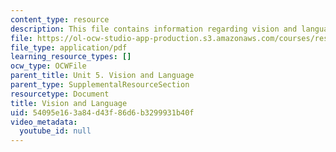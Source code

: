 ```yaml
---
content_type: resource
description: This file contains information regarding vision and language.
file: https://ol-ocw-studio-app-production.s3.amazonaws.com/courses/res-9-003-brains-minds-and-machines-summer-course-summer-2015/54095e163a84d43f86d6b3299931b40f_MITRES_9_003SUM15_Lec5-1.pdf
file_type: application/pdf
learning_resource_types: []
ocw_type: OCWFile
parent_title: Unit 5. Vision and Language
parent_type: SupplementalResourceSection
resourcetype: Document
title: Vision and Language
uid: 54095e16-3a84-d43f-86d6-b3299931b40f
video_metadata:
  youtube_id: null
---
```

